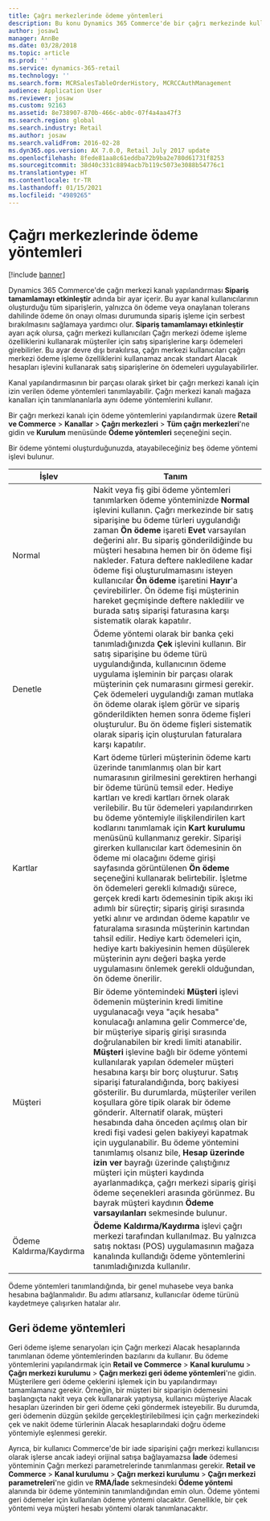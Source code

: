 ```yaml
---
title: Çağrı merkezlerinde ödeme yöntemleri
description: Bu konu Dynamics 365 Commerce'de bir çağrı merkezinde kullanabileceğiniz farklı ödeme yöntemlerini ele alır.
author: josaw1
manager: AnnBe
ms.date: 03/28/2018
ms.topic: article
ms.prod: ''
ms.service: dynamics-365-retail
ms.technology: ''
ms.search.form: MCRSalesTableOrderHistory, MCRCCAuthManagement
audience: Application User
ms.reviewer: josaw
ms.custom: 92163
ms.assetid: 8e738907-870b-466c-ab0c-07f4a4aa47f3
ms.search.region: global
ms.search.industry: Retail
ms.author: josaw
ms.search.validFrom: 2016-02-28
ms.dyn365.ops.version: AX 7.0.0, Retail July 2017 update
ms.openlocfilehash: 8fede81aa8c61eddba72b9ba2e780d61731f8253
ms.sourcegitcommit: 38d40c331c8894acb7b119c5073e3088b54776c1
ms.translationtype: HT
ms.contentlocale: tr-TR
ms.lasthandoff: 01/15/2021
ms.locfileid: "4989265"
---
```

# <a name="payment-methods-in-call-centers"></a>Çağrı merkezlerinde ödeme yöntemleri

[!include [banner](includes/banner.md)]

Dynamics 365 Commerce'de çağrı merkezi kanalı yapılandırması **Sipariş tamamlamayı etkinleştir** adında bir ayar içerir. Bu ayar kanal kullanıcılarının oluşturduğu tüm siparişlerin, yalnızca ön ödeme veya onaylanan tolerans dahilinde ödeme ön onayı olması durumunda sipariş işleme için serbest bırakılmasını sağlamaya yardımcı olur. **Sipariş tamamlamayı etkinleştir** ayarı açık olursa, çağrı merkezi kullanıcıları Çağrı merkezi ödeme işleme özelliklerini kullanarak müşteriler için satış siparişlerine karşı ödemeleri girebilirler. Bu ayar devre dışı bırakılırsa, çağrı merkezi kullanıcıları çağrı merkezi ödeme işleme özelliklerini kullanamaz ancak standart Alacak hesapları işlevini kullanarak satış siparişlerine ön ödemeleri uygulayabilirler.

Kanal yapılandırmasının bir parçası olarak şirket bir çağrı merkezi kanalı için izin verilen ödeme yöntemleri tanımlayabilir. Çağrı merkezi kanalı mağaza kanalları için tanımlananlarla aynı ödeme yöntemlerini kullanır.

Bir çağrı merkezi kanalı için ödeme yöntemlerini yapılandırmak üzere **Retail ve Commerce** \> **Kanallar** \> **Çağrı merkezleri** \> **Tüm çağrı merkezleri**'ne gidin ve **Kurulum** menüsünde **Ödeme yöntemleri** seçeneğini seçin.

Bir ödeme yöntemi oluşturduğunuzda, atayabileceğiniz beş ödeme yöntemi işlevi bulunur.

| İşlev            | Tanım |
|---------------------|-------------|
| Normal              | Nakit veya fiş gibi ödeme yöntemleri tanımlarken ödeme yönteminizde **Normal** işlevini kullanın. Çağrı merkezinde bir satış siparişine bu ödeme türleri uygulandığı zaman **Ön ödeme** işareti **Evet** varsayılan değerini alır. Bu sipariş gönderildiğinde bu müşteri hesabına hemen bir ön ödeme fişi nakleder. Fatura deftere nakledilene kadar ödeme fişi oluşturulmamasını isteyen kullanıcılar **Ön ödeme** işaretini **Hayır**'a çevirebilirler. Ön ödeme fişi müşterinin hareket geçmişinde deftere nakledilir ve burada satış siparişi faturasına karşı sistematik olarak kapatılır. |
| Denetle               | Ödeme yöntemi olarak bir banka çeki tanımladığınızda **Çek** işlevini kullanın. Bir satış siparişine bu ödeme türü uygulandığında, kullanıcının ödeme uygulama işleminin bir parçası olarak müşterinin çek numarasını girmesi gerekir. Çek ödemeleri uygulandığı zaman mutlaka ön ödeme olarak işlem görür ve sipariş gönderildikten hemen sonra ödeme fişleri oluşturulur. Bu ön ödeme fişleri sistematik olarak sipariş için oluşturulan faturalara karşı kapatılır. |
| Kartlar               | Kart ödeme türleri müşterinin ödeme kartı üzerinde tanımlanmış olan bir kart numarasının girilmesini gerektiren herhangi bir ödeme türünü temsil eder. Hediye kartları ve kredi kartları örnek olarak verilebilir. Bu tür ödemeleri yapılandırırken bu ödeme yöntemiyle ilişkilendirilen kart kodlarını tanımlamak için **Kart kurulumu** menüsünü kullanmanız gerekir. Siparişi girerken kullanıcılar kart ödemesinin ön ödeme mi olacağını ödeme girişi sayfasında görüntülenen **Ön ödeme** seçeneğini kullanarak belirtebilir. İşletme ön ödemeleri gerekli kılmadığı sürece, gerçek kredi kartı ödemesinin tipik akışı iki adımlı bir süreçtir; sipariş girişi sırasında yetki alınır ve ardından ödeme kapatılır ve faturalama sırasında müşterinin kartından tahsil edilir. Hediye kartı ödemeleri için, hediye kartı bakiyesinin hemen düşülerek müşterinin aynı değeri başka yerde uygulamasını önlemek gerekli olduğundan, ön ödeme önerilir. |
| Müşteri            | Bir ödeme yöntemindeki **Müşteri** işlevi ödemenin müşterinin kredi limitine uygulanacağı veya "açık hesaba" konulacağı anlamına gelir Commerce'de, bir müşteriye sipariş girişi sırasında doğrulanabilen bir kredi limiti atanabilir. **Müşteri** işlevine bağlı bir ödeme yöntemi kullanılarak yapılan ödemeler müşteri hesabına karşı bir borç oluşturur. Satış siparişi faturalandığında, borç bakiyesi gösterilir. Bu durumlarda, müşteriler verilen koşullara göre tipik olarak bir ödeme gönderir. Alternatif olarak, müşteri hesabında daha önceden açılmış olan bir kredi fişi vadesi gelen bakiyeyi kapatmak için uygulanabilir. Bu ödeme yöntemini tanımlamış olsanız bile, **Hesap üzerinde izin ver** bayrağı üzerinde çalıştığınız müşteri için müşteri kaydında ayarlanmadıkça, çağrı merkezi sipariş girişi ödeme seçenekleri arasında görünmez. Bu bayrak müşteri kaydının **Ödeme varsayılanları** sekmesinde bulunur. |
| Ödeme Kaldırma/Kaydırma | **Ödeme Kaldırma/Kaydırma** işlevi çağrı merkezi tarafından kullanılmaz. Bu yalnızca satış noktası (POS) uygulamasının mağaza kanalında kullandığı ödeme yöntemlerini tanımladığınızda kullanılır. |

Ödeme yöntemleri tanımlandığında, bir genel muhasebe veya banka hesabına bağlanmalıdır. Bu adımı atlarsanız, kullanıcılar ödeme türünü kaydetmeye çalışırken hatalar alır.

## <a name="refund-payment-methods"></a>Geri ödeme yöntemleri

Geri ödeme işleme senaryoları için Çağrı merkezi Alacak hesaplarında tanımlanan ödeme yöntemlerinden bazılarını da kullanır. Bu ödeme yöntemlerini yapılandırmak için **Retail ve Commerce** \> **Kanal kurulumu** \> **Çağrı merkezi kurulumu** \> **Çağrı merkezi geri ödeme yöntemleri**'ne gidin. Müşterilere geri ödeme çeklerini işlemek için bu yapılandırmayı tamamlamanız gerekir. Örneğin, bir müşteri bir siparişin ödemesini başlangıçta nakit veya çek kullanarak yaptıysa, kullanıcı müşteriye Alacak hesapları üzerinden bir geri ödeme çeki göndermek isteyebilir. Bu durumda, geri ödemenin düzgün şekilde gerçekleştirilebilmesi için çağrı merkezindeki çek ve nakit ödeme türlerinin Alacak hesaplarındaki doğru ödeme yöntemiyle eşlenmesi gerekir.

Ayrıca, bir kullanıcı Commerce'de bir iade siparişini çağrı merkezi kullanıcısı olarak işlerse ancak iadeyi orijinal satışa bağlayamazsa **İade** ödemesi yönteminin Çağrı merkezi parametrelerinde tanımlanması gerekir. **Retail ve Commerce** \> **Kanal kurulumu** \> **Çağrı merkezi kurulumu** \> **Çağrı merkezi parametreleri**'ne gidin ve **RMA/İade** sekmesindeki **Ödeme yöntemi** alanında bir ödeme yönteminin tanımlandığından emin olun. Ödeme yöntemi geri ödemeler için kullanılan ödeme yöntemi olacaktır. Genellikle, bir çek yöntemi veya müşteri hesabı yöntemi olarak tanımlanacaktır.
